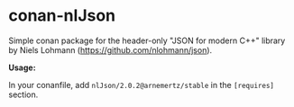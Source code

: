 # conan-nlJson

Simple conan package for the header-only "JSON for modern C++" library by Niels Lohmann (https://github.com/nlohmann/json).

**Usage:**

In your conanfile, add `nlJson/2.0.2@arnemertz/stable` in the `[requires]` section.

